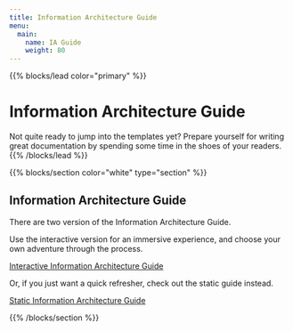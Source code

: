 ```yaml
---
title: Information Architecture Guide
menu:
  main:
    name: IA Guide
    weight: 80
---
```

{{% blocks/lead color="primary" %}}

# Information Architecture Guide

Not quite ready to jump into the templates yet?
Prepare yourself for writing great documentation by spending some time in the shoes of your readers.
{{% /blocks/lead %}}

{{% blocks/section color="white" type="section" %}}
## Information Architecture Guide

There are two version of the Information Architecture Guide.

Use the interactive version for an immersive experience, and choose your own adventure through the process.

[Interactive Information Architecture Guide](/ia-guide/ia-cyoa.html)

Or, if you just want a quick refresher, check out the static guide instead.

[Static Information Architecture Guide](/ia-guide/ia-static/)

{{% /blocks/section %}}